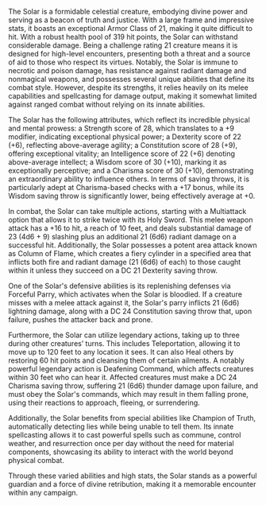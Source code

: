 The Solar is a formidable celestial creature, embodying divine power and serving as a beacon of truth and justice. With a large frame and impressive stats, it boasts an exceptional Armor Class of 21, making it quite difficult to hit. With a robust health pool of 319 hit points, the Solar can withstand considerable damage. Being a challenge rating 21 creature means it is designed for high-level encounters, presenting both a threat and a source of aid to those who respect its virtues. Notably, the Solar is immune to necrotic and poison damage, has resistance against radiant damage and nonmagical weapons, and possesses several unique abilities that define its combat style. However, despite its strengths, it relies heavily on its melee capabilities and spellcasting for damage output, making it somewhat limited against ranged combat without relying on its innate abilities.

The Solar has the following attributes, which reflect its incredible physical and mental prowess: a Strength score of 28, which translates to a +9 modifier, indicating exceptional physical power; a Dexterity score of 22 (+6), reflecting above-average agility; a Constitution score of 28 (+9), offering exceptional vitality; an Intelligence score of 22 (+6) denoting above-average intellect; a Wisdom score of 30 (+10), marking it as exceptionally perceptive; and a Charisma score of 30 (+10), demonstrating an extraordinary ability to influence others. In terms of saving throws, it is particularly adept at Charisma-based checks with a +17 bonus, while its Wisdom saving throw is significantly lower, being effectively average at +0.

In combat, the Solar can take multiple actions, starting with a Multiattack option that allows it to strike twice with its Holy Sword. This melee weapon attack has a +16 to hit, a reach of 10 feet, and deals substantial damage of 23 (4d6 + 9) slashing plus an additional 21 (6d6) radiant damage on a successful hit. Additionally, the Solar possesses a potent area attack known as Column of Flame, which creates a fiery cylinder in a specified area that inflicts both fire and radiant damage (21 (6d6) of each) to those caught within it unless they succeed on a DC 21 Dexterity saving throw.

One of the Solar's defensive abilities is its replenishing defenses via Forceful Parry, which activates when the Solar is bloodied. If a creature misses with a melee attack against it, the Solar's parry inflicts 21 (6d6) lightning damage, along with a DC 24 Constitution saving throw that, upon failure, pushes the attacker back and prone.

Furthermore, the Solar can utilize legendary actions, taking up to three during other creatures’ turns. This includes Teleportation, allowing it to move up to 120 feet to any location it sees. It can also Heal others by restoring 60 hit points and cleansing them of certain ailments. A notably powerful legendary action is Deafening Command, which affects creatures within 30 feet who can hear it. Affected creatures must make a DC 24 Charisma saving throw, suffering 21 (6d6) thunder damage upon failure, and must obey the Solar's commands, which may result in them falling prone, using their reactions to approach, fleeing, or surrendering.

Additionally, the Solar benefits from special abilities like Champion of Truth, automatically detecting lies while being unable to tell them. Its innate spellcasting allows it to cast powerful spells such as commune, control weather, and resurrection once per day without the need for material components, showcasing its ability to interact with the world beyond physical combat.

Through these varied abilities and high stats, the Solar stands as a powerful guardian and a force of divine retribution, making it a memorable encounter within any campaign.